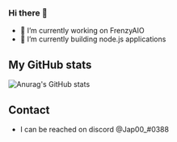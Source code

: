 ### Hi there 👋

- 🔭 I’m currently working on FrenzyAIO
- 🌱 I’m currently building node.js applications 

## My GitHub stats

![Anurag's GitHub stats](https://github-readme-stats.vercel.app/api?username=jpall12&count_private=true)

## Contact

- I can be reached on discord @Jap00_#0388
